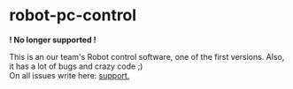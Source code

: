 # robot-pc-control

<b>! No longer supported !</b>

This is an our team's Robot control software, one of the first versions. Also, it has a lot of bugs and crazy code ;)  <br>
On all issues write here: <a href="mailto:ask.badteam@yandex.ru">support. </a>
